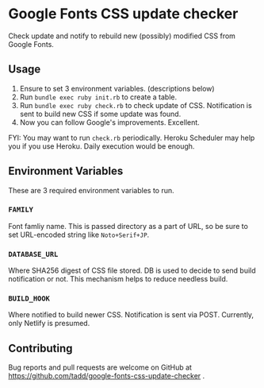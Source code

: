 Google Fonts CSS update checker
===============================

Check update and notify to rebuild new (possibly) modified CSS from
Google Fonts.

## Usage

1. Ensure to set 3 environment variables. (descriptions below)
2. Run `bundle exec ruby init.rb` to create a table.
3. Run `bundle exec ruby check.rb` to check update of CSS.
   Notification is sent to build new CSS if some update was found.
4. Now you can follow Google's improvements.  Excellent.

FYI: You may want to run `check.rb` periodically.  Heroku Scheduler
may help you if you use Heroku.  Daily execution would be enough.

## Environment Variables

These are 3 required environment variables to run.

### `FAMILY`

Font famliy name.  This is passed directory as a part of URL, so be
sure to set URL-encoded string like `Noto+Serif+JP`.

### `DATABASE_URL`

Where SHA256 digest of CSS file stored.  DB is used to decide to
send build notification or not.  This mechanism helps to reduce
needless build.

### `BUILD_HOOK`

Where notified to build newer CSS.  Notification is sent via POST.
Currently, only Netlify is presumed.

## Contributing

Bug reports and pull requests are welcome on GitHub at
https://github.com/tadd/google-fonts-css-update-checker .
